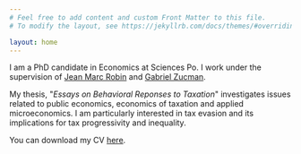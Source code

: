 ```yaml
---
# Feel free to add content and custom Front Matter to this file.
# To modify the layout, see https://jekyllrb.com/docs/themes/#overriding-theme-defaults

layout: home
---
```


I am a PhD candidate in Economics at Sciences Po. I work under the supervision of [Jean Marc Robin](https://sites.google.com/site/jmarcrobin/home?authuser=0) and [Gabriel Zucman](https://gabriel-zucman.eu/). 
&nbsp;  

My thesis, "*Essays on Behavioral Reponses to Taxation*" investigates issues related to public economics, economics of taxation and applied microeconomics. I am particularly interested in tax evasion and its implications for tax progressivity and inequality. 
&nbsp;  

You can download my CV [here](https://github.com/segal-leguernherry/segal-leguernherry.github.io/blob/gh-pages/assets/CV.pdf).
